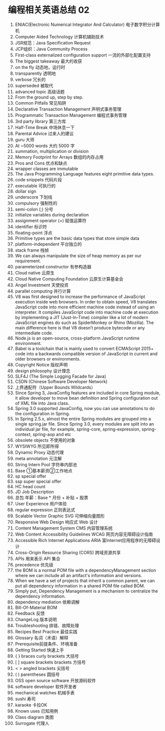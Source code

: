 # 编程相关英语总结 02

1. ENIAC(Electronic Numerical Integrator And Calculator) 电子数字积分计算机
2. Computer Aided Technology 计算机辅助技术
3. JSR规范：Java Specification Request
4. JCP组织：Java Community Process
5. First-class externalized configuration support 一流的外部化配置支持
6. The biggest takeaway 最大的收获
7. on the fly 动态地，运行时
8. transparently 透明地
9. verbose 冗长的
10. superseded 被取代
11. advanced topic 高级话题
12. From the ground up, step by step. 
13.  Common Pitfalls 常见陷阱
14. Declarative Transaction Management 声明式事务管理
15. Programmatic Transaction Management 编程式事务管理
16. 3rd party library 第三方库
17. Half-Time Break 中场休息一下
18. Parental Advice 过来人的建议
19. guru 大师
20. At ~5000 words 大约 5000 字
21. summation, multiplication or division
22. Memory Footprint for Arrays 数组的内存占用
23. Pros and Cons 优点和缺点
24. wrapper classes are immutable
25. The Java Programming Language features eight primitive data types.
26. code snippets 代码片段
27. executable 可执行的
28. dollar sign
29. underscore 下划线
30. compulsory 强制性的
31. semi-colon (;) 分号
32. initialize variables during declaration
33. assignment operator (=) 赋值运算符
34. identifier 标识符
35. floating-point 浮点
36. Primitive types are the basic data types that store simple data
37. platform-independent 平台独立的
38. stack frame 栈帧
39. We can always manipulate the size of heap memory as per our requirement.
40. parameterized constructor 有参构造器
41. Cloud native 云原生
42. Cloud Native Computing Foundation 云原生计算基金会
43. Angel Investment 天使投资
44. parallel computing 并行计算
45. V8 was first designed to increase the performance of JavaScript execution inside web browsers. In order to obtain speed, V8 translates JavaScript code into more efficient machine code instead of using an interpreter. It compiles JavaScript code into machine code at execution by implementing a JIT (Just-In-Time) compiler like a lot of modern JavaScript engines do such as SpiderMonkey or Rhino (Mozilla). The main difference here is that V8 doesn’t produce bytecode or any intermediate code.
46. Node.js is an open-source, cross-platform JavaScript runtime environment.
47. Babel is a toolchain that is mainly used to convert ECMAScript 2015+ code into a backwards compatible version of JavaScript in current and older browsers or environments. 
48.  Copyright Notice 版权声明
49. design philosophy 设计理念
50. SLF4J (The Simple Logging Facade for Java) 
51. CSDN (Chinese Software Developer Network)
52. 上界通配符（Upper Bounds Wildcards）
53. Since Spring 3, JavaConfig features are included in core Spring module, it allow developer to move bean definition and Spring configuration out of XML file into Java class.
54. Spring 3.0 supported JavaConfig, now you can use annotations to do the configuration in Spring.
55. In Spring 2.5.x, almost the entire Spring modules are grouped into a single spring.jar file. Since Spring 3.0, every modules are split into an individual jar file, for example, spring-core, spring-expression, spring-context, spring-aop and etc
56. obsolete objects 不使用的对象
57. WYSIWYG 所见即所得
58. Dynamic Proxy 动态代理
59. meta annotation 元注解
60. String Intern Pool 字符串内部池
61. Base ①基本薪资②工作地点
62. sp special offer
63. ssp super special offer
64. HC head count
65. JD Job Description
66. 总包 年薪：Base * 月份 + 补贴 + 股票
67. User Experience  用户体验
68. regular expression 正则表达式
69. Scalable Vector Graphic SVG 可伸缩向量图形
70. Responsive Web Design 响应式 Web 设计
71. Content Management System CMS 内容管理系统
72. Web Content Accessibility Guidelines WCAG 网页内容无障碍设计指南
73. Accessible Rich Internet Applications ARIA 富Internet应用程序的无障碍设计
74. Cross-Origin Resource Sharing (CORS) 跨域资源共享
75. APIs 用来表示 API 集合
76. precedence 优先级
77. the BOM is a normal POM file with a dependencyManagement section where we can include all an artifact's information and versions.
78. When we have a set of projects that inherit a common parent, we can put all dependency information in a shared POM file called BOM.
79. Simply put, Dependency Management is a mechanism to centralize the dependency information.
80. dependency mediation 依赖调解
81. Bill-Of-Material BOM
82. Feedback 反馈
83. ChangeLog 版本说明
84. Troubleshooting 排错、故障处理
85. Recipes Best Practice 最佳实践
86. Glossary 名词（术语）解释
87. Prerequisite前提条件、环境准备
88. Getting Started 快速上手
89. { } braces curly brackets 大括号 
90. [ ] square brackets brackets 方括号 
91. < > angled brackets 尖括号 
92. ( ) parentheses 圆括号 
93. OSS open source software 开放源码软件
94. software developer 软件开发者
95. mechanical watches 机械手表
96. sushi 寿司
97. karaoke 卡拉OK
98. Known uses 已知用例
99. Class diagram 类图
100. Surrogate 代理人
